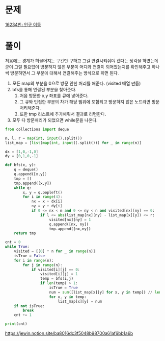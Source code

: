 # 문제

[16234번: 인구 이동](https://www.acmicpc.net/problem/16234)

# 풀이

처음에는 경계가 허물어지는 구간만 구하고 그걸 연결시켜줘야 겠다는 생각을 하였는데 굳이 그럴 필요없이 방문하지 않은 부분이 어디와 연결이 되어있는지를 확인해주고 하나씩 방문하면서 그 부분에 대해서 연결해주는 방식으로 하면 된다.

1. 모든 map의 부분을 0으로 방문 안한 처리를 해준다. (visited 배열 만듦)
2. bfs를 통해 연결된 부분을 찾아준다.
    1. 처음 방문한 x,y 좌표를 큐에 넣어준다.
    2. 그 큐와 인접한 부분의 차가 해당 범위에 포함되고 방문하지 않은 노드라면 방문처리해준다.
    3. 또한 tmp 리스트에 추가해줘서 결과로 리턴한다.
3. 모두 다 방문처리가 되었으면 while문을 나온다.

```python
from collections import deque

n, l, r = map(int, input().split())
list_map = [list(map(int, input().split())) for _ in range(n)]

dx = [1,0,-1,0]
dy = [0,1,0,-1]

def bfs(x, y):
    q = deque()
    q.append([x,y])
    tmp = []
    tmp.append([x,y])
    while q:
        x, y = q.popleft()
        for i in range(4):
            nx = x + dx[i]
            ny = y + dy[i]
            if 0 <= nx < n and 0 <= ny < n and visited[nx][ny] == 0:
                if l <= abs(list_map[nx][ny] - list_map[x][y]) <= r:
                    visited[nx][ny] = 1
                    q.append([nx, ny])
                    tmp.append([nx,ny])
    return tmp

cnt = 0
while True:
    visited = [[0] * n for _ in range(n)]
    isTrue = False
    for i in range(n):
        for j in range(n):
            if visited[i][j] == 0:
                visited[i][j] = 1
                temp = bfs(i,j)
                if len(temp) > 1:
                    isTrue = True
                    num = sum([list_map[x][y] for x, y in temp]) // len(temp)
                    for x, y in temp:
                        list_map[x][y] = num
    if not isTrue:
        break
    cnt += 1

print(cnt)
```
https://jewin.notion.site/ba8016dc3f5048b98700a61af6bb1a6b
